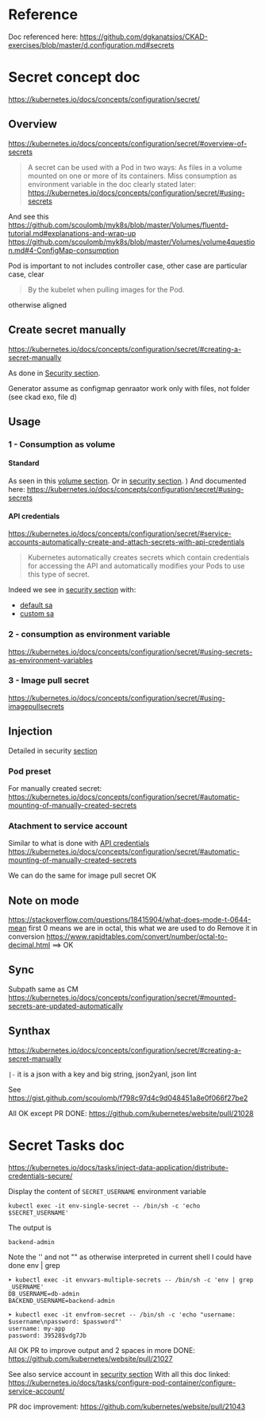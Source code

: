 # Reference

Doc referenced here:
https://github.com/dgkanatsios/CKAD-exercises/blob/master/d.configuration.md#secrets

# Secret concept doc 

https://kubernetes.io/docs/concepts/configuration/secret/

## Overview

https://kubernetes.io/docs/concepts/configuration/secret/#overview-of-secrets
> A secret can be used with a Pod in two ways:
> As files in a volume mounted on one or more of its containers.
Miss consumption as environment variable in the doc
clearly stated later: https://kubernetes.io/docs/concepts/configuration/secret/#using-secrets

And see this 
https://github.com/scoulomb/myk8s/blob/master/Volumes/fluentd-tutorial.md#explanations-and-wrap-up
https://github.com/scoulomb/myk8s/blob/master/Volumes/volume4question.md#4-ConfigMap-consumption

Pod is important to not includes controller case, other case are particular case, clear 

> By the kubelet when pulling images for the Pod.

otherwise aligned

## Create secret manually 

https://kubernetes.io/docs/concepts/configuration/secret/#creating-a-secret-manually

As done in [Security section](../Security/1-secret-creation-consumption.md#Create-secret).

Generator assume as configmap genraator work only with files, not folder
(see ckad exo, file d)

## Usage

### 1 - Consumption as volume

#### Standard

As seen in this [volume section](fluentd-tutorial.md).
Or in [security section](../Security/1-secret-creation-consumption.md#Then-create-a-pod-which-consumes-the-secret-as-volume).
)
And documented here: https://kubernetes.io/docs/concepts/configuration/secret/#using-secrets

#### API credentials

https://kubernetes.io/docs/concepts/configuration/secret/#service-accounts-automatically-create-and-attach-secrets-with-api-credentials
> Kubernetes automatically creates secrets which contain credentials for accessing the API and automatically modifies your Pods to use this type of secret.

Indeed we see in [security section](../Security/2-service-account.md) with:
- [default sa](../Security/2-service-account.md#Default-service-account-inspection) 
- [custom sa](../Security/2-service-account.md#Use-a-specific-service-account) 

### 2 - consumption as environment variable

https://kubernetes.io/docs/concepts/configuration/secret/#using-secrets-as-environment-variables

### 3 - Image pull secret 

https://kubernetes.io/docs/concepts/configuration/secret/#using-imagepullsecrets

## Injection 

Detailed in security [section](../Security/2-service-account.md#Link-secret-to-service-account)

### Pod preset

For manually created secret:
https://kubernetes.io/docs/concepts/configuration/secret/#automatic-mounting-of-manually-created-secrets

### Atachment to service account 

Similar to what is done with [API credentials](#API-credentials) 
https://kubernetes.io/docs/concepts/configuration/secret/#automatic-mounting-of-manually-created-secrets

We can do the same for image pull secret
OK

## Note on mode

https://stackoverflow.com/questions/18415904/what-does-mode-t-0644-mean
first 0 means we are in octal, this what we are used to do
Remove it in conversion
https://www.rapidtables.com/convert/number/octal-to-decimal.html
==> OK

## Sync 

Subpath same as CM
https://kubernetes.io/docs/concepts/configuration/secret/#mounted-secrets-are-updated-automatically

## Synthax

https://kubernetes.io/docs/concepts/configuration/secret/#creating-a-secret-manually

`|-` it is a json with a key and big string, json2yanl, json lint

See https://gist.github.com/scoulomb/f798c97d4c9d048451a8e0f066f27be2


All OK except PR DONE:
https://github.com/kubernetes/website/pull/21028

# Secret Tasks doc

https://kubernetes.io/docs/tasks/inject-data-application/distribute-credentials-secure/

Display the content of `SECRET_USERNAME` environment variable

````
kubectl exec -it env-single-secret -- /bin/sh -c 'echo $SECRET_USERNAME'
````

The output is 

````
backend-admin
````

Note the '' and not "" as otherwise interpreted in current shell
I could have done env | grep


````shell script
➤ kubectl exec -it envvars-multiple-secrets -- /bin/sh -c 'env | grep _USERNAME'
DB_USERNAME=db-admin
BACKEND_USERNAME=backend-admin

➤ kubectl exec -it envfrom-secret -- /bin/sh -c 'echo "username: $username\npassword: $password"'
username: my-app
password: 39528$vdg7Jb
````

All OK
PR to improve output and 2 spaces in more
DONE: https://github.com/kubernetes/website/pull/21027 

See also service account in [security section](../Security/2-service-account.md)
With all this doc linked: https://kubernetes.io/docs/tasks/configure-pod-container/configure-service-account/

PR doc improvement: https://github.com/kubernetes/website/pull/21043
